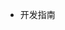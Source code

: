 - 开发指南

  <!-- - [概述](/guide.md) -->

<!-- - 组件
  
  - [Button](/button.md)
  - [Modal](/modal.md)
  - [Image](/image.md) -->
